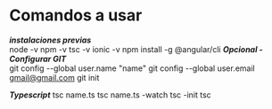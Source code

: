 # Comandos a usar  
***instalaciones previas***  
node -v
npm -v
tsc -v
ionic -v
npm install -g @angular/cli
***Opcional - Configurar GIT***  
git config --global user.name "name"
git config --global user.email gmail@gmail.com
git init

***Typescript***
tsc name.ts
tsc name.ts -watch
tsc -init
tsc




